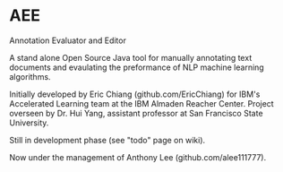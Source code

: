 AEE
===

Annotation Evaluator and Editor

A stand alone Open Source Java tool for manually annotating text documents and evaulating the preformance of NLP machine learning algorithms.

Initially developed by Eric Chiang (github.com/EricChiang) for IBM's Accelerated Learning team at the IBM Almaden Reacher Center. Project overseen by Dr. Hui Yang, assistant professor at San Francisco State University.

Still in development phase (see "todo" page on wiki).

Now under the management of Anthony Lee (github.com/alee111777).
